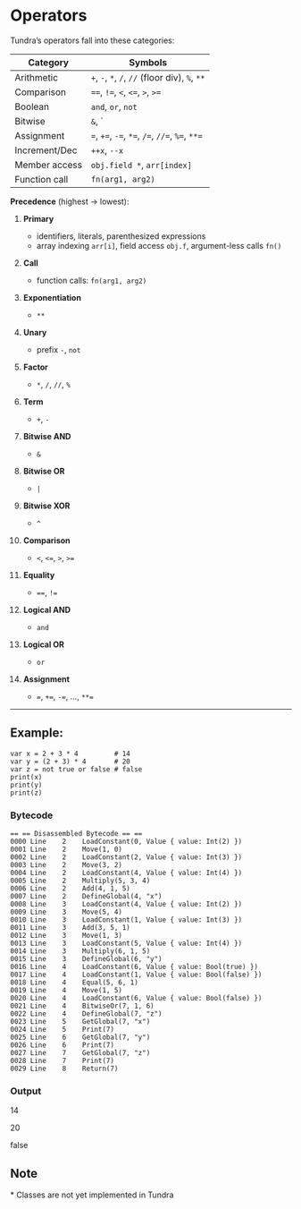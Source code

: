 # Operators

Tundra’s operators fall into these categories:

| Category        | Symbols                                         |
|-----------------|-------------------------------------------------|
| Arithmetic      | `+`, `-`, `*`, `/`, `//` (floor div), `%`, `**` |
| Comparison      | `==`, `!=`, `<`, `<=`, `>`, `>=`               |
| Boolean         | `and`, `or`, `not`                             |
| Bitwise         | `&`, `|`, `^`, `~` (via `!` on booleans)        |
| Assignment      | `=`, `+=`, `-=`, `*=`, `/=`, `//=`, `%=`, `**=` |
| Increment/Dec   | `++x`, `--x`                                    |
| Member access   | `obj.field *`, `arr[index]`                      |
| Function call   | `fn(arg1, arg2)`                               |

**Precedence** (highest → lowest):

1. **Primary**  
   - identifiers, literals, parenthesized expressions  
   - array indexing `arr[i]`, field access `obj.f`, argument-less calls `fn()`

2. **Call**  
   - function calls: `fn(arg1, arg2)`

3. **Exponentiation**  
   - `**`

4. **Unary**  
   - prefix `-`, `not`

5. **Factor**  
   - `*`, `/`, `//`, `%`

6. **Term**  
   - `+`, `-`

7. **Bitwise AND**  
   - `&`

8. **Bitwise OR**  
   - `|`

9. **Bitwise XOR**  
   - `^`

10. **Comparison**  
    - `<`, `<=`, `>`, `>=`

11. **Equality**  
    - `==`, `!=`

12. **Logical AND**  
    - `and`

13. **Logical OR**  
    - `or`

14. **Assignment**  
    - `=`, `+=`, `-=`, …, `**=`

---

## Example:

```tundra
var x = 2 + 3 * 4         # 14
var y = (2 + 3) * 4       # 20
var z = not true or false # false
print(x)
print(y)
print(z)
```
### Bytecode
```bytecode
== == Disassembled Bytecode == ==
0000 Line    2    LoadConstant(0, Value { value: Int(2) })
0001 Line    2    Move(1, 0)
0002 Line    2    LoadConstant(2, Value { value: Int(3) })
0003 Line    2    Move(3, 2)
0004 Line    2    LoadConstant(4, Value { value: Int(4) })
0005 Line    2    Multiply(5, 3, 4)
0006 Line    2    Add(4, 1, 5)
0007 Line    2    DefineGlobal(4, "x")
0008 Line    3    LoadConstant(4, Value { value: Int(2) })
0009 Line    3    Move(5, 4)
0010 Line    3    LoadConstant(1, Value { value: Int(3) })
0011 Line    3    Add(3, 5, 1)
0012 Line    3    Move(1, 3)
0013 Line    3    LoadConstant(5, Value { value: Int(4) })
0014 Line    3    Multiply(6, 1, 5)
0015 Line    3    DefineGlobal(6, "y")
0016 Line    4    LoadConstant(6, Value { value: Bool(true) })
0017 Line    4    LoadConstant(1, Value { value: Bool(false) })
0018 Line    4    Equal(5, 6, 1)
0019 Line    4    Move(1, 5)
0020 Line    4    LoadConstant(6, Value { value: Bool(false) })
0021 Line    4    BitwiseOr(7, 1, 6)
0022 Line    4    DefineGlobal(7, "z")
0023 Line    5    GetGlobal(7, "x")
0024 Line    5    Print(7)
0025 Line    6    GetGlobal(7, "y")
0026 Line    6    Print(7)
0027 Line    7    GetGlobal(7, "z")
0028 Line    7    Print(7)
0029 Line    8    Return(7)
```

### Output
14

20

false


## Note
\* Classes are not yet implemented in Tundra